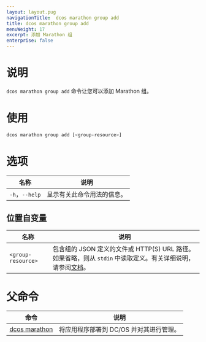 ```yaml
---
layout: layout.pug
navigationTitle:  dcos marathon group add
title: dcos marathon group add
menuWeight: 17
excerpt: 添加 Marathon 组
enterprise: false
---
```



# 说明

`dcos marathon group add` 命令让您可以添加 Marathon 组。

# 使用

```bash
dcos marathon group add [<group-resource>]
```

# 选项

| 名称 | 说明 |
|---------|-------------|
| `-h`，`--help` | 显示有关此命令用法的信息。 |


## 位置自变量

| 名称 | 说明 |
|---------|-------------|
| `<group-resource>` | 包含组的 JSON 定义的文件或 HTTP(S) URL 路径。如果省略，则从 `stdin` 中读取定义。有关详细说明，请参阅[文档](/cn/1.12/deploying-services/marathon-api/)。|

# 父命令

| 命令 | 说明 |
|---------|-------------|
| [dcos marathon](/cn/1.12/cli/command-reference/dcos-marathon/) | 将应用程序部署到 DC/OS 并对其进行管理。|

